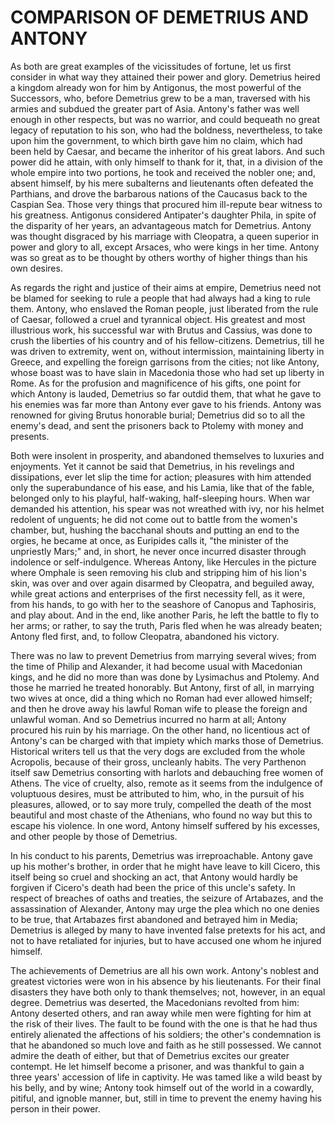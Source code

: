 # COMPARISON OF DEMETRIUS AND ANTONY

As both are great examples of the vicissitudes of fortune, let
us first consider in what way they attained their power and
glory.  Demetrius heired a kingdom already won for him by
Antigonus, the most powerful of the Successors, who, before
Demetrius grew to be a man, traversed with his armies and
subdued the greater part of Asia.  Antony's father was well
enough in other respects, but was no warrior, and could bequeath
no great legacy of reputation to his son, who had the boldness,
nevertheless, to take upon him the government, to which birth
gave him no claim, which had been held by Caesar, and became the
inheritor of his great labors.  And such power did he attain,
with only himself to thank for it, that, in a division of the
whole empire into two portions, he took and received the nobler
one; and, absent himself, by his mere subalterns and lieutenants
often defeated the Parthians, and drove the barbarous nations of
the Caucasus back to the Caspian Sea.  Those very things that
procured him ill-repute bear witness to his greatness.
Antigonus considered Antipater's daughter Phila, in spite of the
disparity of her years, an advantageous match for Demetrius.
Antony was thought disgraced by his marriage with Cleopatra, a
queen superior in power and glory to all, except Arsaces, who
were kings in her time.  Antony was so great as to be thought by
others worthy of higher things than his own desires.

As regards the right and justice of their aims at empire,
Demetrius need not be blamed for seeking to rule a people that
had always had a king to rule them.  Antony, who enslaved the
Roman people, just liberated from the rule of Caesar, followed a
cruel and tyrannical object.  His greatest and most illustrious
work, his successful war with Brutus and Cassius, was done to
crush the liberties of his country and of his fellow-citizens.
Demetrius, till he was driven to extremity, went on, without
intermission, maintaining liberty in Greece, and expelling the
foreign garrisons from the cities; not like Antony, whose boast
was to have slain in Macedonia those who had set up liberty in
Rome.  As for the profusion and magnificence of his gifts,
one point for which Antony is lauded, Demetrius so far outdid
them, that what he gave to his enemies was far more than Antony
ever gave to his friends.  Antony was renowned for giving Brutus
honorable burial; Demetrius did so to all the enemy's dead, and
sent the prisoners back to Ptolemy with money and presents.

Both were insolent in prosperity, and abandoned themselves to
luxuries and enjoyments.  Yet it cannot be said that Demetrius,
in his revelings and dissipations, ever let slip the time for
action; pleasures with him attended only the superabundance of
his ease, and his Lamia, like that of the fable, belonged only
to his playful, half-waking, half-sleeping hours.  When war
demanded his attention, his spear was not wreathed with ivy, nor
his helmet redolent of unguents; he did not come out to battle
from the women's chamber, but, hushing the bacchanal shouts and
putting an end to the orgies, he became at once, as Euripides
calls it, "the minister of the unpriestly Mars;" and, in short,
he never once incurred disaster through indolence or
self-indulgence.  Whereas Antony, like Hercules in the picture
where Omphale is seen removing his club and stripping him of his
lion's skin, was over and over again disarmed by Cleopatra, and
beguiled away, while great actions and enterprises of the first
necessity fell, as it were, from his hands, to go with her to
the seashore of Canopus and Taphosiris, and play about.  And in
the end, like another Paris, he left the battle to fly to her
arms; or rather, to say the truth, Paris fled when he was
already beaten; Antony fled first, and, to follow Cleopatra,
abandoned his victory.

There was no law to prevent Demetrius from marrying several
wives; from the time of Philip and Alexander, it had become
usual with Macedonian kings, and he did no more than was done by
Lysimachus and Ptolemy.  And those he married he treated
honorably.  But Antony, first of all, in marrying two wives at
once, did a thing which no Roman had ever allowed himself; and
then he drove away his lawful Roman wife to please the foreign
and unlawful woman.  And so Demetrius incurred no harm at all;
Antony procured his ruin by his marriage.  On the other hand, no
licentious act of Antony's can be charged with that impiety
which marks those of Demetrius.  Historical writers tell us that
the very dogs are excluded from the whole Acropolis, because of
their gross, uncleanly habits.  The very Parthenon itself saw
Demetrius consorting with harlots and debauching free women of
Athens.  The vice of cruelty, also, remote as it seems from the
indulgence of voluptuous desires, must be attributed to him,
who, in the pursuit of his pleasures, allowed, or to say more
truly, compelled the death of the most beautiful and most chaste
of the Athenians, who found no way but this to escape his
violence.  In one word, Antony himself suffered by his excesses,
and other people by those of Demetrius.

In his conduct to his parents, Demetrius was irreproachable.
Antony gave up his mother's brother, in order that he might have
leave to kill Cicero, this itself being so cruel and shocking an
act, that Antony would hardly be forgiven if Cicero's death had
been the price of this uncle's safety.  In respect of breaches
of oaths and treaties, the seizure of Artabazes, and the
assassination of Alexander, Antony may urge the plea which no
one denies to be true, that Artabazes first abandoned and
betrayed him in Media; Demetrius is alleged by many to have
invented false pretexts for his act, and not to have retaliated
for injuries, but to have accused one whom he injured himself.

The achievements of Demetrius are all his own work.  Antony's
noblest and greatest victories were won in his absence by his
lieutenants.  For their final disasters they have both only to
thank themselves; not, however, in an equal degree.  Demetrius
was deserted, the Macedonians revolted from him: Antony deserted
others, and ran away while men were fighting for him at the risk
of their lives.  The fault to be found with the one is that he
had thus entirely alienated the affections of his soldiers; the
other's condemnation is that he abandoned so much love and faith
as he still possessed.  We cannot admire the death of either,
but that of Demetrius excites our greater contempt.  He let
himself become a prisoner, and was thankful to gain a three
years' accession of life in captivity.  He was tamed like a wild
beast by his belly, and by wine; Antony took himself out of the
world in a cowardly, pitiful, and ignoble manner, but, still in
time to prevent the enemy having his person in their power.



